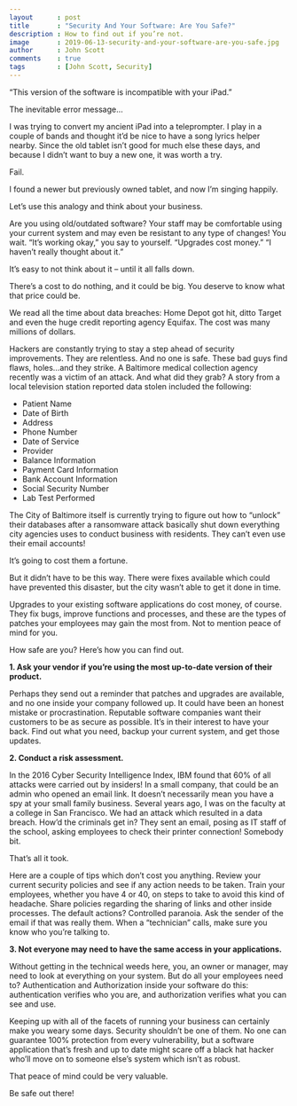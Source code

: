 ```yaml
---
layout      : post
title       : "Security And Your Software: Are You Safe?"
description : How to find out if you’re not.
image       : 2019-06-13-security-and-your-software-are-you-safe.jpg
author      : John Scott
comments    : true
tags        : [John Scott, Security]
---
```


“This version of the software is incompatible with your iPad.”

The inevitable error message…

I was trying to convert my ancient iPad into a teleprompter. I play in a couple of bands and thought it’d be nice to have a song lyrics helper nearby. Since the old tablet isn’t good for much else these days, and because I didn’t want to buy a new one, it was worth a try.

Fail.

I found a newer but previously owned tablet, and now I’m singing happily.

Let’s use this analogy and think about your business.

Are you using old/outdated software? Your staff may be comfortable using your current system and may even be resistant to any type of changes! You wait. “It’s working okay,” you say to yourself. “Upgrades cost money.” “I haven’t really thought about it.”

It’s easy to not think about it – until it all falls down.

There’s a cost to do nothing, and it could be big.  You deserve to know what that price could be.

We read all the time about data breaches: Home Depot got hit, ditto Target and even the huge credit reporting agency Equifax. The cost was many millions of dollars.

Hackers are constantly trying to stay a step ahead of security improvements. They are relentless. And no one is safe. These bad guys find flaws, holes…and they strike. A Baltimore medical collection agency recently was a victim of an attack. And what did they grab? A story from a local television station reported data stolen included the following:

<ul>
  <li>Patient Name</li>
  <li>Date of Birth</li>
  <li>Address</li>
  <li>Phone Number</li>
  <li>Date of Service</li>
  <li>Provider</li>
  <li>Balance Information</li>
  <li>Payment Card Information</li>
  <li>Bank Account Information</li>
  <li>Social Security Number</li>
  <li>Lab Test Performed</li>
</ul>

The City of Baltimore itself is currently trying to figure out how to “unlock” their databases after a ransomware attack basically shut down everything city agencies uses to conduct business with residents. They can’t even use their email accounts!

It’s going to cost them a fortune.

But it didn’t have to be this way. There were fixes available which could have prevented this disaster, but the city wasn’t able to get it done in time.

Upgrades to your existing software applications do cost money, of course. They fix bugs, improve functions and processes, and these are the types of patches your employees may gain the most from. Not to mention peace of mind for you.

How safe are you? Here’s how you can find out.

<b>1. Ask your vendor if you’re using the most up-to-date version of their product.</b>

Perhaps they send out a reminder that patches and upgrades are available, and no one inside your company followed up. It could have been an honest mistake or procrastination. Reputable software companies want their customers to be as secure as possible. It’s in their interest to have your back. Find out what you need, backup your current system, and get those updates.

<b>2. Conduct a risk assessment.</b>

In the 2016 Cyber Security Intelligence Index, IBM found that 60% of all attacks were carried out by insiders! In a small company, that could be an admin who opened an email link. It doesn’t necessarily mean you have a spy at your small family business. Several years ago, I was on the faculty at a college in San Francisco. We had an attack which resulted in a data breach. How’d the criminals get in? They sent an email, posing as IT staff of the school, asking employees to check their printer connection! Somebody bit.

That’s all it took.

Here are a couple of tips which don’t cost you anything. Review your current security policies and see if any action needs to be taken. Train your employees, whether you have 4 or 40, on steps to take to avoid this kind of headache. Share policies regarding the sharing of links and other inside processes. The default actions?  Controlled paranoia. Ask the sender of the email if that was really them. When a “technician” calls, make sure you know who you’re talking to.

<b>3. Not everyone may need to have the same access in your applications.</b>

Without getting in the technical weeds here,  you, an owner or manager, may need to look at everything on your system. But do all your employees need to? Authentication and Authorization inside your software do this:  authentication verifies who you are, and authorization verifies what you can see and use.

Keeping up with all of the facets of running your business can certainly make you weary some days. Security shouldn’t be one of them. No one can guarantee 100% protection from every vulnerability, but a software application that’s fresh and up to date might scare off a black hat hacker who’ll move on to someone else’s system which isn’t as robust.

That peace of mind could be very valuable.

Be safe out there!